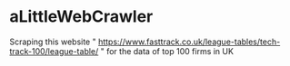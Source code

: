 # aLittleWebCrawler
Scraping this website " https://www.fasttrack.co.uk/league-tables/tech-track-100/league-table/  "  for the data of top 100 firms in UK

